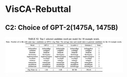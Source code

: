 # VisCA-Rebuttal

## C2: Choice of GPT-2(1475A, 1475B)
<img src="./img/embedding_choice.png" width="75%">
